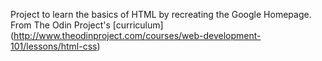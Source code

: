 Project to learn the basics of HTML by recreating the Google Homepage.
From The Odin Project's [curriculum] (http://www.theodinproject.com/courses/web-development-101/lessons/html-css)
